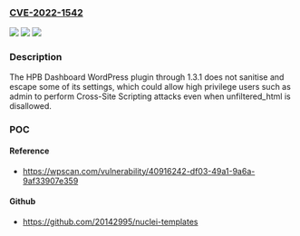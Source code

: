 ### [CVE-2022-1542](https://cve.mitre.org/cgi-bin/cvename.cgi?name=CVE-2022-1542)
![](https://img.shields.io/static/v1?label=Product&message=hpb%20Dashboard&color=blue)
![](https://img.shields.io/static/v1?label=Version&message=1.3.1%20&color=brightgreen)
![](https://img.shields.io/static/v1?label=Vulnerability&message=CWE-79%20Cross-site%20Scripting%20(XSS)&color=brightgreen)

### Description

The HPB Dashboard WordPress plugin through 1.3.1 does not sanitise and escape some of its settings, which could allow high privilege users such as admin to perform Cross-Site Scripting attacks even when unfiltered_html is disallowed.

### POC

#### Reference
- https://wpscan.com/vulnerability/40916242-df03-49a1-9a6a-9af33907e359

#### Github
- https://github.com/20142995/nuclei-templates

